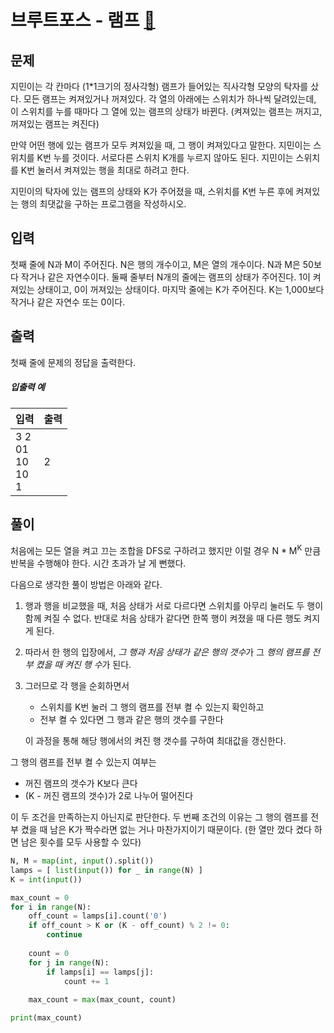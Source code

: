 # 브루트포스 - 램프 [🔗](https://www.acmicpc.net/problem/1034)

## 문제

지민이는 각 칸마다 (1*1크기의 정사각형) 램프가 들어있는 직사각형 모양의 탁자를 샀다. 모든 램프는 켜져있거나 꺼져있다. 각 열의 아래에는 스위치가 하나씩 달려있는데, 이 스위치를 누를 때마다 그 열에 있는 램프의 상태가 바뀐다. (켜져있는 램프는 꺼지고, 꺼져있는 램프는 켜진다)

만약 어떤 행에 있는 램프가 모두 켜져있을 때, 그 행이 켜져있다고 말한다. 지민이는 스위치를 K번 누를 것이다. 서로다른 스위치 K개를 누르지 않아도 된다. 지민이는 스위치를 K번 눌러서 켜져있는 행을 최대로 하려고 한다.

지민이의 탁자에 있는 램프의 상태와 K가 주어졌을 때, 스위치를 K번 누른 후에 켜져있는 행의 최댓값을 구하는 프로그램을 작성하시오.

## 입력

첫째 줄에 N과 M이 주어진다. N은 행의 개수이고, M은 열의 개수이다. N과 M은 50보다 작거나 같은 자연수이다. 둘째 줄부터 N개의 줄에는 램프의 상태가 주어진다. 1이 켜져있는 상태이고, 0이 꺼져있는 상태이다. 마지막 줄에는 K가 주어진다. K는 1,000보다 작거나 같은 자연수 또는 0이다.

## 출력

첫째 줄에 문제의 정답을 출력한다.

##### 입출력 예

| 입력                               | 출력 |
| ---------------------------------- | ---- |
| 3 2<br />01<br />10<br />10<br />1 | 2    |

## 풀이

처음에는 모든 열을 켜고 끄는 조합을 DFS로 구하려고 했지만 이럴 경우 N * M<sup>K</sup> 만큼 반복을 수행해야 한다. 시간 초과가 날 게 뻔했다.

다음으로 생각한 풀이 방법은 아래와 같다.

1. 행과 행을 비교했을 때, 처음 상태가 서로 다르다면 스위치를 아무리 눌러도 두 행이 함께 켜질 수 없다. 반대로 처음 상태가 같다면 한쪽 행이 켜졌을 때 다른 행도 켜지게 된다.

2. 따라서 한 행의 입장에서, *그 행과 처음 상태가 같은 행의 갯수*가 그 *행의 램프를 전부 켰을 때 켜진 행 수*가 된다.

3. 그러므로 각 행을 순회하면서 

   - 스위치를 K번 눌러 그 행의 램프를 전부 켤 수 있는지 확인하고
   - 전부 켤 수 있다면 그 행과 같은 행의 갯수를 구한다

   이 과정을 통해 해당 행에서의 켜진 행 갯수를 구하여 최대값을 갱신한다.

그 행의 램프를 전부 켤 수 있는지 여부는

- 꺼진 램프의 갯수가 K보다 큰다
- (K - 꺼진 램프의 갯수)가 2로 나누어 떨어진다

이 두 조건을 만족하는지 아닌지로 판단한다. 두 번째 조건의 이유는 그 행의 램프를 전부 켰을 때 남은 K가 짝수라면 없는 거나 마찬가지이기 때문이다. (한 열만 껐다 켰다 하면 남은 횟수를 모두 사용할 수 있다)

```python
N, M = map(int, input().split())
lamps = [ list(input()) for _ in range(N) ]
K = int(input())

max_count = 0
for i in range(N):
    off_count = lamps[i].count('0')
    if off_count > K or (K - off_count) % 2 != 0:
        continue
    
    count = 0
    for j in range(N):
        if lamps[i] == lamps[j]:
            count += 1
    
    max_count = max(max_count, count)

print(max_count)
```

